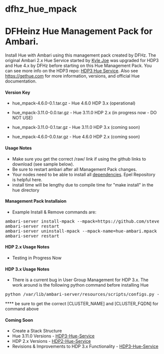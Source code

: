 # dfhz_hue_mpack
<h1>DFHeinz Hue Management Pack for Ambari.</h1>

Install Hue with Ambari using this management pack created by DFHz.  The original Ambari 2.x Hue Service started
by [Kyle Joe](https://github.com/EsharEditor) was upgraded for HDP3 and Hue 4.x by DFHz before starting on this Hue Management Pack.  You can see more info on the HDP3 repo: [HDP3 Hue Service](https://github.com/steven-dfheinz/HDP3-Hue-Service). Also see https://gethue.com for more information, versions, and official Hue documentation.

#### Version Key

- hue_mpack-4.6.0-0.1.tar.gz - Hue 4.6.0 HDP 3.x (operational)

- hue_mpack-3.11.0-0.0.tar.gz - Hue 3.11.0 HDP 2.x (in progress now - DO NOT USE)
- hue_mpack-3.11.0-0.1.tar.gz - Hue 3.11.0 HDP 3.x (coming soon)
- hue_mpack-4.6.0-0.0.tar.gz - Hue 4.6.0 HDP 2.x (coming soon)


#### Usage Notes
- Make sure you get the correct /raw/ link if using the github links to download (see sample below).
- Be sure to restart ambari after all Management Pack changes.
- Your nodes need to be able to install all [dependencies](https://docs.gethue.com/administrator/installation/dependencies/). Epel Repository is helpful here.
- install time will be lengthy due to compile time for "make install" in the hue directory

#### Management Pack Installaion
- Example  Install & Remove commands are:

<pre>ambari-server install-mpack --mpack=https://github.com/steven-dfheinz/dfhz_hue_mpack/raw/master/hue_mpack-4.6.0-0.1.tar.gz --verbose
ambari-server restart
ambari-server uninstall-mpack --mpack-name=hue-ambari.mpack
ambari-server restart</pre>


#### HDP 2.x Usage Notes
- Testing in Progress Now

#### HDP 3.x Usage Notes

- There is a current bug in User Group Management for HDP 3.x.  The work around is the following python command before installing Hue
<pre>python /var/lib/ambari-server/resources/scripts/configs.py -u admin -p admin -n [CLUSTER_NAME] -l [CLUSTER_FQDN] -t 8080 -a set -c cluster-env -k  ignore_groupsusers_create -v true</pre>
**** be sure to get the correct [CLUSTER_NAME] and [CLUSTER_FQDN] for command above

#### Coming Soon
- Create a Stack Structure
- Hue 3.11.0 Versions - [HDP3-Hue-Service](https://github.com/steven-dfheinz/HDP3-Hue-Service)
- HDP 2.x Versions - [HDP2-Hue-Service](https://github.com/steven-dfheinz/HDP2-Hue-Service)
- Revisions & Improvements to HDP 3.x Functionality - [HDP3-Hue-Service](https://github.com/steven-dfheinz/HDP3-Hue-Service)